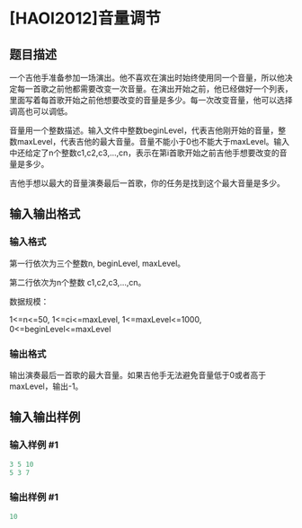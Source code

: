 # [HAOI2012]音量调节

## 题目描述

一个吉他手准备参加一场演出。他不喜欢在演出时始终使用同一个音量，所以他决定每一首歌之前他都需要改变一次音量。在演出开始之前，他已经做好一个列表，里面写着每首歌开始之前他想要改变的音量是多少。每一次改变音量，他可以选择调高也可以调低。

音量用一个整数描述。输入文件中整数beginLevel，代表吉他刚开始的音量，整数maxLevel，代表吉他的最大音量。音量不能小于0也不能大于maxLevel。输入中还给定了n个整数c1,c2,c3,...,cn，表示在第i首歌开始之前吉他手想要改变的音量是多少。

吉他手想以最大的音量演奏最后一首歌，你的任务是找到这个最大音量是多少。

## 输入输出格式

### 输入格式

第一行依次为三个整数n, beginLevel, maxLevel。

第二行依次为n个整数 c1,c2,c3,...,cn。

数据规模：

1<=n<=50, 1<=ci<=maxLevel, 1<=maxLevel<=1000, 0<=beginLevel<=maxLevel

### 输出格式

输出演奏最后一首歌的最大音量。如果吉他手无法避免音量低于0或者高于maxLevel，输出-1。

## 输入输出样例

### 输入样例 #1

```cpp
3 5 10
5 3 7

```
### 输出样例 #1

```cpp
10
```


